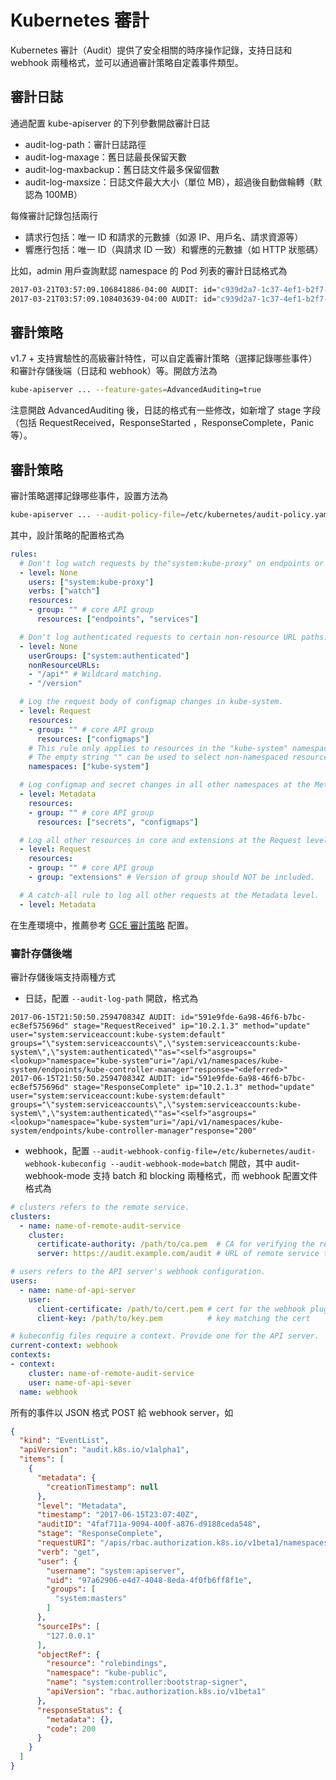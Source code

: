 # Kubernetes 審計

Kubernetes 審計（Audit）提供了安全相關的時序操作記錄，支持日誌和 webhook 兩種格式，並可以通過審計策略自定義事件類型。

## 審計日誌

通過配置 kube-apiserver 的下列參數開啟審計日誌

- audit-log-path：審計日誌路徑
- audit-log-maxage：舊日誌最長保留天數
- audit-log-maxbackup：舊日誌文件最多保留個數
- audit-log-maxsize：日誌文件最大大小（單位 MB），超過後自動做輪轉（默認為 100MB）

每條審計記錄包括兩行

- 請求行包括：唯一 ID 和請求的元數據（如源 IP、用戶名、請求資源等）
- 響應行包括：唯一 ID（與請求 ID 一致）和響應的元數據（如 HTTP 狀態碼）

比如，admin 用戶查詢默認 namespace 的 Pod 列表的審計日誌格式為

```sh
2017-03-21T03:57:09.106841886-04:00 AUDIT: id="c939d2a7-1c37-4ef1-b2f7-4ba9b1e43b53" ip="127.0.0.1" method="GET" user="admin" groups="\"system:masters\",\"system:authenticated\""as="<self>"asgroups="<lookup>"namespace="default"uri="/api/v1/namespaces/default/pods"
2017-03-21T03:57:09.108403639-04:00 AUDIT: id="c939d2a7-1c37-4ef1-b2f7-4ba9b1e43b53" response="200"
```

## 審計策略

v1.7 + 支持實驗性的高級審計特性，可以自定義審計策略（選擇記錄哪些事件）和審計存儲後端（日誌和 webhook）等。開啟方法為

```sh
kube-apiserver ... --feature-gates=AdvancedAuditing=true
```

注意開啟 AdvancedAuditing 後，日誌的格式有一些修改，如新增了 stage 字段（包括 RequestReceived，ResponseStarted ，ResponseComplete，Panic 等）。

## 審計策略

審計策略選擇記錄哪些事件，設置方法為

```sh
kube-apiserver ... --audit-policy-file=/etc/kubernetes/audit-policy.yaml
```

其中，設計策略的配置格式為

```yaml
rules:
  # Don't log watch requests by the"system:kube-proxy" on endpoints or services
  - level: None
    users: ["system:kube-proxy"]
    verbs: ["watch"]
    resources:
    - group: "" # core API group
      resources: ["endpoints", "services"]

  # Don't log authenticated requests to certain non-resource URL paths.
  - level: None
    userGroups: ["system:authenticated"]
    nonResourceURLs:
    - "/api*" # Wildcard matching.
    - "/version"

  # Log the request body of configmap changes in kube-system.
  - level: Request
    resources:
    - group: "" # core API group
      resources: ["configmaps"]
    # This rule only applies to resources in the "kube-system" namespace.
    # The empty string "" can be used to select non-namespaced resources.
    namespaces: ["kube-system"]

  # Log configmap and secret changes in all other namespaces at the Metadata level.
  - level: Metadata
    resources:
    - group: "" # core API group
      resources: ["secrets", "configmaps"]

  # Log all other resources in core and extensions at the Request level.
  - level: Request
    resources:
    - group: "" # core API group
    - group: "extensions" # Version of group should NOT be included.

  # A catch-all rule to log all other requests at the Metadata level.
  - level: Metadata
```

在生產環境中，推薦參考 [GCE 審計策略](https://github.com/kubernetes/kubernetes/blob/v1.7.0/cluster/gce/gci/configure-helper.sh#L490) 配置。

### 審計存儲後端

審計存儲後端支持兩種方式

- 日誌，配置 `--audit-log-path` 開啟，格式為

```
2017-06-15T21:50:50.259470834Z AUDIT: id="591e9fde-6a98-46f6-b7bc-ec8ef575696d" stage="RequestReceived" ip="10.2.1.3" method="update" user="system:serviceaccount:kube-system:default" groups="\"system:serviceaccounts\",\"system:serviceaccounts:kube-system\",\"system:authenticated\""as="<self>"asgroups="<lookup>"namespace="kube-system"uri="/api/v1/namespaces/kube-system/endpoints/kube-controller-manager"response="<deferred>"
2017-06-15T21:50:50.259470834Z AUDIT: id="591e9fde-6a98-46f6-b7bc-ec8ef575696d" stage="ResponseComplete" ip="10.2.1.3" method="update" user="system:serviceaccount:kube-system:default" groups="\"system:serviceaccounts\",\"system:serviceaccounts:kube-system\",\"system:authenticated\""as="<self>"asgroups="<lookup>"namespace="kube-system"uri="/api/v1/namespaces/kube-system/endpoints/kube-controller-manager"response="200"
```

- webhook，配置 `--audit-webhook-config-file=/etc/kubernetes/audit-webhook-kubeconfig --audit-webhook-mode=batch` 開啟，其中 audit-webhook-mode 支持 batch 和 blocking 兩種格式，而 webhook 配置文件格式為

```yaml
# clusters refers to the remote service.
clusters:
  - name: name-of-remote-audit-service
    cluster:
      certificate-authority: /path/to/ca.pem  # CA for verifying the remote service.
      server: https://audit.example.com/audit # URL of remote service to query. Must use 'https'.

# users refers to the API server's webhook configuration.
users:
  - name: name-of-api-server
    user:
      client-certificate: /path/to/cert.pem # cert for the webhook plugin to use
      client-key: /path/to/key.pem          # key matching the cert

# kubeconfig files require a context. Provide one for the API server.
current-context: webhook
contexts:
- context:
    cluster: name-of-remote-audit-service
    user: name-of-api-sever
  name: webhook
```

所有的事件以 JSON 格式 POST 給 webhook server，如

```json
{
  "kind": "EventList",
  "apiVersion": "audit.k8s.io/v1alpha1",
  "items": [
    {
      "metadata": {
        "creationTimestamp": null
      },
      "level": "Metadata",
      "timestamp": "2017-06-15T23:07:40Z",
      "auditID": "4faf711a-9094-400f-a876-d9188ceda548",
      "stage": "ResponseComplete",
      "requestURI": "/apis/rbac.authorization.k8s.io/v1beta1/namespaces/kube-public/rolebindings/system:controller:bootstrap-signer",
      "verb": "get",
      "user": {
        "username": "system:apiserver",
        "uid": "97a62906-e4d7-4048-8eda-4f0fb6ff8f1e",
        "groups": [
          "system:masters"
        ]
      },
      "sourceIPs": [
        "127.0.0.1"
      ],
      "objectRef": {
        "resource": "rolebindings",
        "namespace": "kube-public",
        "name": "system:controller:bootstrap-signer",
        "apiVersion": "rbac.authorization.k8s.io/v1beta1"
      },
      "responseStatus": {
        "metadata": {},
        "code": 200
      }
    }
  ]
}
```
